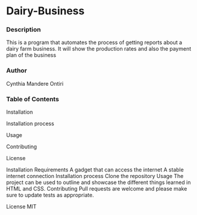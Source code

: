 # Dairy-Business
### Description
This is a program that automates the process of getting reports about a dairy farm  business. It will show the production rates and also the payment plan of the business
### Author
Cynthia Mandere Ontiri
### Table of Contents
Installation

Installation process

Usage

Contributing

License

Installation
Requirements
A gadget that can access the internet
A stable internet connection
Installation process
Clone the repository
Usage
The project can be used to outline and showcase the different things learned in HTML and CSS.
Contributing
Pull requests are welcome and please make sure to update tests as appropriate.

License
MIT
